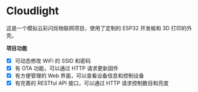 # Cloudlight

这是一个模拟云彩闪烁物联网项目，使用了定制的 ESP32 开发板和 3D 打印的外壳。

**项目功能**

- [x] 可动态修改 WiFi 的 SSID 和密码
- [x] 有 OTA 功能，可以通过 HTTP 请求更新固件
- [x] 有方便管理的 Web 界面，可以查看设备信息和控制设备
- [x] 有完善的 RESTful API 接口，可以通过 HTTP 请求控制数目和亮度
